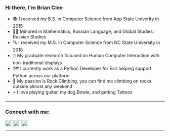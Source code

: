 ### Hi there, I'm Brian Clee

- 📚 I received my B.S. in Computer Science from App State Univerity in 2015
- 👨‍🔬 Minored in Mathematics, Russian Language, and Global Studies: Russian Studies
- 🔍 I received my M.S. in Computer Science from NC State University in 2018
- 🖱️ My graduate research focused on Human Computer Interaction with non-traditional displays
- 🗺️ I currently work as a Python Developer for Esri helping support Python across our platform
- 🧗 My passion is Rock Climbing, you can find me climbing on rocks outside almost any weekend
- ⚡ I love playing guitar, my dog Bowie, and getting Tattoos

---

### Connect with me:

[<img align="left" alt="Brian Clee | LinkedIn" width="22px" src="https://cdn.jsdelivr.net/npm/simple-icons@v3/icons/linkedin.svg" />](https://www.linkedin.com/in/bpclee/)
[<img align="left" alt="Brian Clee | YouTube" width="22px" src="https://cdn.jsdelivr.net/npm/simple-icons@v3/icons/youtube.svg" />](https://www.youtube.com/channel/UCrdZliGifhh1FxABw6aq9BA)
[<img align="left" alt="Brian Clee | Instagram" width="22px" src="https://cdn.jsdelivr.net/npm/simple-icons@v3/icons/instagram.svg" />](https://www.instagram.com/the.life.of.brain/)

<br />

---
